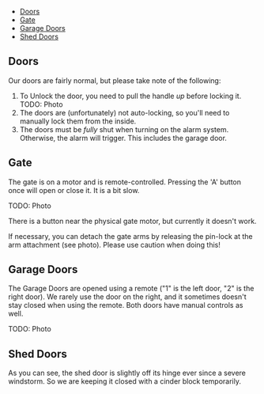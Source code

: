 
- [Doors](#doors)
- [Gate](#gate)
- [Garage Doors](#garage-doors)
- [Shed Doors](#shed-doors)

## Doors

Our doors are fairly normal, but please take note of the following:

1. To Unlock the door, you need to pull the handle _up_ before locking it. TODO: Photo
2. The doors are (unfortunately) not auto-locking, so you'll need to manually lock them from the inside.
3. The doors must be _fully_ shut when turning on the alarm system. Otherwise, the alarm will trigger. This includes the garage door.

## Gate

The gate is on a motor and is remote-controlled. Pressing the 'A' button once will open or close it. It is a bit slow.

TODO: Photo

There is a button near the physical gate motor, but currently it doesn't work.

If necessary, you can detach the gate arms by releasing the pin-lock at the arm attachment (see photo). Please use caution when doing this!

## Garage Doors

The Garage Doors are opened using a remote ("1" is the left door, "2" is the right door).
We rarely use the door on the right, and it sometimes doesn't stay closed when using the remote. Both doors have manual controls as well. 

TODO: Photo

## Shed Doors

As you can see, the shed door is slightly off its hinge ever since a severe windstorm. So we are keeping it closed with a cinder block temporarily.
